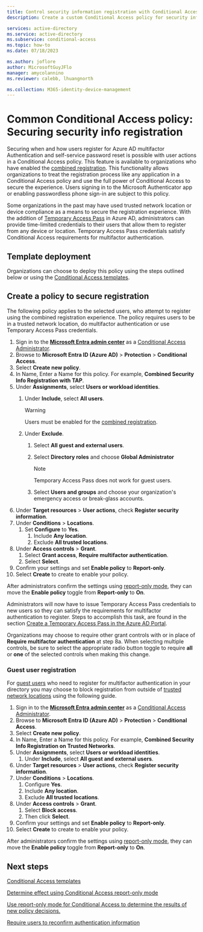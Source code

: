 ```yaml
---
title: Control security information registration with Conditional Access
description: Create a custom Conditional Access policy for security info registration

services: active-directory
ms.service: active-directory
ms.subservice: conditional-access
ms.topic: how-to
ms.date: 07/18/2023

ms.author: joflore
author: MicrosoftGuyJFlo
manager: amycolannino
ms.reviewer: calebb, lhuangnorth

ms.collection: M365-identity-device-management
---
```

# Common Conditional Access policy: Securing security info registration

Securing when and how users register for Azure AD multifactor Authentication and self-service password reset is possible with user actions in a Conditional Access policy. This feature is available to organizations who have enabled the [combined registration](../authentication/concept-registration-mfa-sspr-combined.md). This functionality allows organizations to treat the registration process like any application in a Conditional Access policy and use the full power of Conditional Access to secure the experience. Users signing in to the Microsoft Authenticator app or enabling passwordless phone sign-in are subject to this policy.

Some organizations in the past may have used trusted network location or device compliance as a means to secure the registration experience. With the addition of [Temporary Access Pass](../authentication/howto-authentication-temporary-access-pass.md) in Azure AD, administrators can provide time-limited credentials to their users that allow them to register from any device or location. Temporary Access Pass credentials satisfy Conditional Access requirements for multifactor authentication.

## Template deployment

Organizations can choose to deploy this policy using the steps outlined below or using the [Conditional Access templates](concept-conditional-access-policy-common.md#conditional-access-templates). 

## Create a policy to secure registration

The following policy applies to the selected users, who attempt to register using the combined registration experience. The policy requires users to be in a trusted network location, do multifactor authentication or use Temporary Access Pass credentials.

1. Sign in to the **[Microsoft Entra admin center](https://entra.microsoft.com)** as a [Conditional Access Administrator](../roles/permissions-reference.md#conditional-access-administrator).
1. Browse to **Microsoft Entra ID (Azure AD)** > **Protection** > **Conditional Access**.
1. Select **Create new policy**.
1. In Name, Enter a Name for this policy. For example, **Combined Security Info Registration with TAP**.
1. Under **Assignments**, select **Users or workload identities**.
   1. Under **Include**, select **All users**.

      > [!WARNING]
      > Users must be enabled for the [combined registration](../authentication/howto-registration-mfa-sspr-combined.md).

   1. Under **Exclude**.
      1. Select **All guest and external users**.
      1. Select **Directory roles** and choose **Global Administrator**
      
         > [!NOTE]
         > Temporary Access Pass does not work for guest users.

      1. Select **Users and groups** and choose your organization's emergency access or break-glass accounts. 
1. Under **Target resources** > **User actions**, check **Register security information**.
1. Under **Conditions** > **Locations**. 
   1. Set **Configure** to **Yes**. 
      1. Include **Any location**.
      1. Exclude **All trusted locations**.
1. Under **Access controls** > **Grant**. 
   1. Select **Grant access**, **Require multifactor authentication**.
   1. Select **Select**.
1. Confirm your settings and set **Enable policy** to **Report-only**.
1. Select **Create** to create to enable your policy.

After administrators confirm the settings using [report-only mode](howto-conditional-access-insights-reporting.md), they can move the **Enable policy** toggle from **Report-only** to **On**.

Administrators will now have to issue Temporary Access Pass credentials to new users so they can satisfy the requirements for multifactor authentication to register. Steps to accomplish this task, are found in the section [Create a Temporary Access Pass in the Azure AD Portal](../authentication/howto-authentication-temporary-access-pass.md#create-a-temporary-access-pass).

Organizations may choose to require other grant controls with or in place of **Require multifactor authentication** at step 8a. When selecting multiple controls, be sure to select the appropriate radio button toggle to require **all** or **one** of the selected controls when making this change.

### Guest user registration

For [guest users](../external-identities/what-is-b2b.md) who need to register for multifactor authentication in your directory you may choose to block registration from outside of [trusted network locations](concept-conditional-access-conditions.md#locations) using the following guide.

1. Sign in to the **[Microsoft Entra admin center](https://entra.microsoft.com)** as a [Conditional Access Administrator](../roles/permissions-reference.md#conditional-access-administrator).
1. Browse to **Microsoft Entra ID (Azure AD)** > **Protection** > **Conditional Access**.
1. Select **Create new policy**.
1. In Name, Enter a Name for this policy. For example, **Combined Security Info Registration on Trusted Networks**.
1. Under **Assignments**, select **Users or workload identities**.
   1. Under **Include**, select **All guest and external users**.
1. Under **Target resources** > **User actions**, check **Register security information**.
1. Under **Conditions** > **Locations**.
   1. Configure **Yes**.
   1. Include **Any location**.
   1. Exclude **All trusted locations**.
1. Under **Access controls** > **Grant**.
   1. Select **Block access**.
   1. Then click **Select**.
1. Confirm your settings and set **Enable policy** to **Report-only**.
1. Select **Create** to create to enable your policy.

After administrators confirm the settings using [report-only mode](howto-conditional-access-insights-reporting.md), they can move the **Enable policy** toggle from **Report-only** to **On**.

## Next steps

[Conditional Access templates](concept-conditional-access-policy-common.md)

[Determine effect using Conditional Access report-only mode](howto-conditional-access-insights-reporting.md)

[Use report-only mode for Conditional Access to determine the results of new policy decisions.](concept-conditional-access-report-only.md)

[Require users to reconfirm authentication information](../authentication/concept-sspr-howitworks.md#reconfirm-authentication-information)
